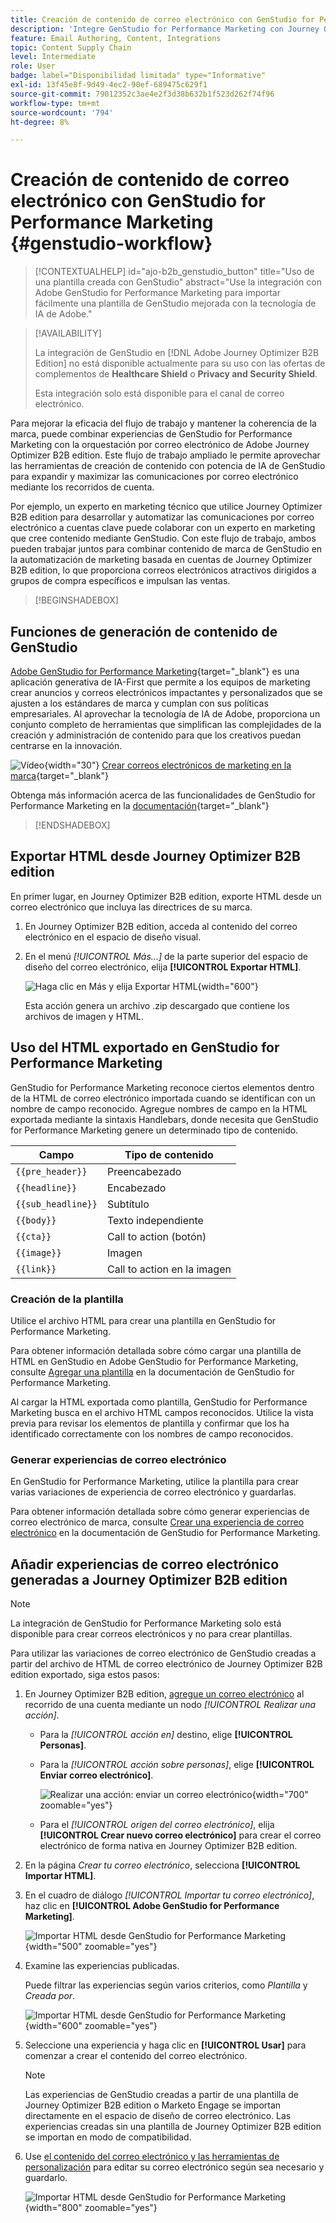 ```yaml
---
title: Creación de contenido de correo electrónico con GenStudio for Performance Marketing
description: 'Integre GenStudio for Performance Marketing con Journey Optimizer B2B edition: exporte HTML, cree experiencias de correo electrónico con tecnología de IA e importe contenido de marca.'
feature: Email Authoring, Content, Integrations
topic: Content Supply Chain
level: Intermediate
role: User
badge: label="Disponibilidad limitada" type="Informative"
exl-id: 13f45e8f-9d49-4ec2-90ef-689475c629f1
source-git-commit: 79012352c3ae4e2f3d38b632b1f523d262f74f96
workflow-type: tm+mt
source-wordcount: '794'
ht-degree: 8%

---
```


# Creación de contenido de correo electrónico con GenStudio for Performance Marketing {#genstudio-workflow}

>[!CONTEXTUALHELP]
>id="ajo-b2b_genstudio_button"
>title="Uso de una plantilla creada con GenStudio"
>abstract="Use la integración con Adobe GenStudio for Performance Marketing para importar fácilmente una plantilla de GenStudio mejorada con la tecnología de IA de Adobe."

>[!AVAILABILITY]
>
>La integración de GenStudio en [!DNL Adobe Journey Optimizer B2B Edition] no está disponible actualmente para su uso con las ofertas de complementos de **Healthcare Shield** o **Privacy and Security Shield**.
>
>Esta integración solo está disponible para el canal de correo electrónico.

Para mejorar la eficacia del flujo de trabajo y mantener la coherencia de la marca, puede combinar experiencias de GenStudio for Performance Marketing con la orquestación por correo electrónico de Adobe Journey Optimizer B2B edition. Este flujo de trabajo ampliado le permite aprovechar las herramientas de creación de contenido con potencia de IA de GenStudio para expandir y maximizar las comunicaciones por correo electrónico mediante los recorridos de cuenta.

Por ejemplo, un experto en marketing técnico que utilice Journey Optimizer B2B edition para desarrollar y automatizar las comunicaciones por correo electrónico a cuentas clave puede colaborar con un experto en marketing que cree contenido mediante GenStudio. Con este flujo de trabajo, ambos pueden trabajar juntos para combinar contenido de marca de GenStudio en la automatización de marketing basada en cuentas de Journey Optimizer B2B edition, lo que proporciona correos electrónicos atractivos dirigidos a grupos de compra específicos e impulsan las ventas.

>[!BEGINSHADEBOX]

## Funciones de generación de contenido de GenStudio

[Adobe GenStudio for Performance Marketing](https://business.adobe.com/products/genstudio-for-performance-marketing.html?lang=es){target="_blank"} es una aplicación generativa de IA-First que permite a los equipos de marketing crear anuncios y correos electrónicos impactantes y personalizados que se ajusten a los estándares de marca y cumplan con sus políticas empresariales. Al aprovechar la tecnología de IA de Adobe, proporciona un conjunto completo de herramientas que simplifican las complejidades de la creación y administración de contenido para que los creativos puedan centrarse en la innovación.

![Vídeo](../../assets/do-not-localize/icon-video.svg){width="30"} [Crear correos electrónicos de marketing en la marca](https://experienceleague.adobe.com/es/docs/genstudio-for-performance-marketing-learn/tutorials/creating-experiences/creating-on-brand-emails){target="_blank"}

Obtenga más información acerca de las funcionalidades de GenStudio for Performance Marketing en la [documentación](https://experienceleague.adobe.com/es/docs/genstudio-for-performance-marketing/user-guide/home){target="_blank"}

>[!ENDSHADEBOX]

## Exportar HTML desde Journey Optimizer B2B edition

En primer lugar, en Journey Optimizer B2B edition, exporte HTML desde un correo electrónico que incluya las directrices de su marca.

1. En Journey Optimizer B2B edition, acceda al contenido del correo electrónico en el espacio de diseño visual.

1. En el menú _[!UICONTROL Más...]_ de la parte superior del espacio de diseño del correo electrónico, elija **[!UICONTROL Exportar HTML]**.

   ![Haga clic en Más y elija Exportar HTML](./assets/email-export-html.png){width="600"}

   Esta acción genera un archivo .zip descargado que contiene los archivos de imagen y HTML.

## Uso del HTML exportado en GenStudio for Performance Marketing

GenStudio for Performance Marketing reconoce ciertos elementos dentro de la HTML de correo electrónico importada cuando se identifican con un nombre de campo reconocido. Agregue nombres de campo en la HTML exportada mediante la sintaxis Handlebars, donde necesita que GenStudio for Performance Marketing genere un determinado tipo de contenido.

| Campo | Tipo de contenido |
| ----------------- | ------------------------- |
| `{{pre_header}}` | Preencabezado |
| `{{headline}}` | Encabezado |
| `{{sub_headline}}` | Subtítulo |
| `{{body}}` | Texto independiente |
| `{{cta}}` | Call to action (botón) |
| `{{image}}` | Imagen |
| `{{link}}` | Call to action en la imagen |

### Creación de la plantilla

Utilice el archivo HTML para crear una plantilla en GenStudio for Performance Marketing.

Para obtener información detallada sobre cómo cargar una plantilla de HTML en GenStudio en Adobe GenStudio for Performance Marketing, consulte [Agregar una plantilla](https://experienceleague.adobe.com/es/docs/genstudio-for-performance-marketing/user-guide/content/templates/use-templates#add-a-template) en la documentación de GenStudio for Performance Marketing.

Al cargar la HTML exportada como plantilla, GenStudio for Performance Marketing busca en el archivo HTML campos reconocidos. Utilice la vista previa para revisar los elementos de plantilla y confirmar que los ha identificado correctamente con los nombres de campo reconocidos.

### Generar experiencias de correo electrónico

En GenStudio for Performance Marketing, utilice la plantilla para crear varias variaciones de experiencia de correo electrónico y guardarlas.

Para obtener información detallada sobre cómo generar experiencias de correo electrónico de marca, consulte [Crear una experiencia de correo electrónico](https://experienceleague.adobe.com/es/docs/genstudio-for-performance-marketing/user-guide/create/create-email-experience) en la documentación de GenStudio for Performance Marketing.

## Añadir experiencias de correo electrónico generadas a Journey Optimizer B2B edition

>[!NOTE]
>
>La integración de GenStudio for Performance Marketing solo está disponible para crear correos electrónicos y no para crear plantillas.

Para utilizar las variaciones de correo electrónico de GenStudio creadas a partir del archivo de HTML de correo electrónico de Journey Optimizer B2B edition exportado, siga estos pasos:

1. En Journey Optimizer B2B edition, [agregue un correo electrónico](./add-email.md) al recorrido de una cuenta mediante un nodo _[!UICONTROL Realizar una acción]_.

   * Para la _[!UICONTROL acción en]_ destino, elige **[!UICONTROL Personas]**.

   * Para la _[!UICONTROL acción sobre personas]_, elige **[!UICONTROL Enviar correo electrónico]**.

     ![Realizar una acción: enviar un correo electrónico](./assets/journey-node-send-email.png){width="700" zoomable="yes"}

   * Para el _[!UICONTROL origen del correo electrónico]_, elija **[!UICONTROL Crear nuevo correo electrónico]** para crear el correo electrónico de forma nativa en Journey Optimizer B2B edition.

1. En la página _Crear tu correo electrónico_, selecciona **[!UICONTROL Importar HTML]**.

1. En el cuadro de diálogo _[!UICONTROL Importar tu correo electrónico]_, haz clic en **[!UICONTROL Adobe GenStudio for Performance Marketing]**.

   ![Importar HTML desde GenStudio for Performance Marketing](./assets/email-import-html-genstudio.png){width="500" zoomable="yes"}

1. Examine las experiencias publicadas.

   Puede filtrar las experiencias según varios criterios, como _Plantilla_ y _Creada por_.

   ![Importar HTML desde GenStudio for Performance Marketing](./assets/email-import-select-gen-studio-experience.png){width="600" zoomable="yes"}

1. Seleccione una experiencia y haga clic en **[!UICONTROL Usar]** para comenzar a crear el contenido del correo electrónico.

   >[!NOTE]
   >
   >Las experiencias de GenStudio creadas a partir de una plantilla de Journey Optimizer B2B edition o Marketo Engage se importan directamente en el espacio de diseño de correo electrónico. Las experiencias creadas sin una plantilla de Journey Optimizer B2B edition se importan en modo de compatibilidad.

1. Use [el contenido del correo electrónico y las herramientas de personalización](./email-authoring.md) para editar su correo electrónico según sea necesario y guardarlo.

   ![Importar HTML desde GenStudio for Performance Marketing](./assets/email-imported-experience.png){width="800" zoomable="yes"}
